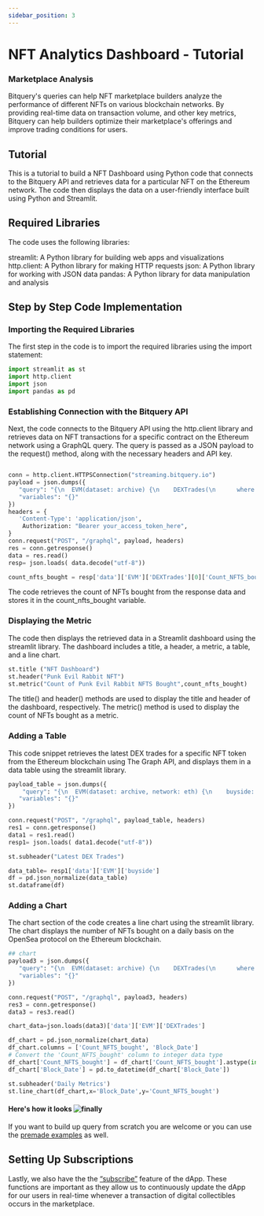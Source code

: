 ```yaml
---
sidebar_position: 3
---
```


# NFT Analytics Dashboard - Tutorial

 ### Marketplace Analysis
 Bitquery's queries can help NFT marketplace builders analyze the performance of different NFTs on various blockchain networks. By providing real-time data on  transaction volume, and other key metrics, Bitquery can help builders optimize their marketplace's offerings and improve trading conditions for users.


## Tutorial 
This is a tutorial to build a NFT Dashboard using Python code that connects to the Bitquery API and retrieves data for a particular NFT on the Ethereum network. The code then displays the data on a user-friendly interface built using Python and Streamlit.

## Required Libraries
The code uses the following libraries:

streamlit: A Python library for building web apps and visualizations
http.client: A Python library for making HTTP requests
json: A Python library for working with JSON data
pandas: A Python library for data manipulation and analysis

## Step by Step Code Implementation
### Importing the Required Libraries
The first step in the code is to import the required libraries using the import statement:

```python
import streamlit as st
import http.client
import json
import pandas as pd
```

### Establishing Connection with the Bitquery API
Next, the code connects to the Bitquery API using the http.client library and retrieves data on NFT transactions for a specific contract on the Ethereum network using a GraphQL query. The query is passed as a JSON payload to the request() method, along with the necessary headers and API key.

```python

conn = http.client.HTTPSConnection("streaming.bitquery.io")
payload = json.dumps({
   "query": "{\n  EVM(dataset: archive) {\n    DEXTrades(\n      where: {Trade: {Dex: {ProtocolFamily: {is: \"OpenSea\"}}, Buy: {Currency: {SmartContract: {is: \"0x322e2741c792c1f2666d159bcc6d3a816f98d954\"}}}}}\n    ) {\n      Count_NFTS_bought: sum(of: Trade_Buy_Amount)\n    }\n  }\n}\n",
   "variables": "{}"
})
headers = {
   'Content-Type': 'application/json',
    Authorization: "Bearer your_access_token_here",
}
conn.request("POST", "/graphql", payload, headers)
res = conn.getresponse()
data = res.read()
resp= json.loads( data.decode("utf-8"))

count_nfts_bought = resp['data']['EVM']['DEXTrades'][0]['Count_NFTS_bought']
```

The code retrieves the count of NFTs bought from the response data and stores it in the count_nfts_bought variable.

###  Displaying the Metric
The code then displays the retrieved data in a Streamlit dashboard using the streamlit library. The dashboard includes a title, a header, a metric, a table, and a line chart.

```python
st.title ("NFT Dashboard")
st.header("Punk Evil Rabbit NFT")
st.metric("Count of Punk Evil Rabbit NFTS Bought",count_nfts_bought)
```
The title() and header() methods are used to display the title and header of the dashboard, respectively. The metric() method is used to display the count of NFTs bought as a metric.


### Adding a Table

This code snippet retrieves the latest DEX trades for a specific NFT token from the Ethereum blockchain using The Graph API, and displays them in a data table using the streamlit library.

```python
payload_table = json.dumps({
    "query": "{\n  EVM(dataset: archive, network: eth) {\n    buyside: DEXTrades(\n      limit: {count: 10}\n      orderBy: {descending: Block_Time}\n      where: {Trade: {Buy: {Currency: {SmartContract: {is: \"0x322e2741c792c1f2666d159bcc6d3a816f98d954\"}}}}}\n    ) {\n      Block {\n        Number\n        Time\n      }\n      Transaction {\n        From\n        To\n        Hash\n      }\n      Trade {\n        Buy {\n          Amount\n          Buyer\n          Currency {\n            Name\n            Symbol\n            SmartContract\n          }\n          Seller\n          Price\n        }\n        Sell {\n          Amount\n          Buyer\n          Currency {\n            Name\n            SmartContract\n            Symbol\n          }\n          Seller\n          Price\n        }\n      }\n    }\n    sellside: DEXTrades(\n      limit: {count: 10}\n      orderBy: {descending: Block_Time}\n      where: {Trade: {Buy: {Currency: {SmartContract: {is: \"0x322e2741c792c1f2666d159bcc6d3a816f98d954\"}}}}}\n    ) {\n      Block {\n        Number\n        Time\n      }\n      Transaction {\n        From\n        To\n        Hash\n      }\n      Trade {\n        Buy {\n          Amount\n          Buyer\n          Currency {\n            Name\n            Symbol\n            SmartContract\n          }\n          Seller\n          Price\n        }\n        Sell {\n          Amount\n          Buyer\n          Currency {\n            Name\n            SmartContract\n            Symbol\n          }\n          Seller\n          Price\n        }\n      }\n    }\n  }\n}\n",
   "variables": "{}"
})

conn.request("POST", "/graphql", payload_table, headers)
res1 = conn.getresponse()
data1 = res1.read()
resp1= json.loads( data1.decode("utf-8"))

st.subheader("Latest DEX Trades")

data_table= resp1['data']['EVM']['buyside']
df = pd.json_normalize(data_table)
st.dataframe(df)
```

### Adding a Chart

The chart section of the code creates a line chart using the streamlit library. The chart displays the number of NFTs bought on a daily basis on the OpenSea protocol on the Ethereum blockchain.


```python
## chart
payload3 = json.dumps({
   "query": "{\n  EVM(dataset: archive) {\n    DEXTrades(\n      where: {Trade: {Dex: {ProtocolFamily: {is: \"OpenSea\"}}, Buy: {Currency: {SmartContract: {is: \"0x322e2741c792c1f2666d159bcc6d3a816f98d954\"}}}}}\n    ) {\n      Count_NFTS_bought: sum(of: Trade_Buy_Amount)\n      Block {\n        Date\n      }\n    }\n  }\n}\n",
   "variables": "{}"
})

conn.request("POST", "/graphql", payload3, headers)
res3 = conn.getresponse()
data3 = res3.read()

chart_data=json.loads(data3)['data']['EVM']['DEXTrades']

df_chart = pd.json_normalize(chart_data)
df_chart.columns = ['Count_NFTS_bought', 'Block_Date']
# Convert the 'Count_NFTS_bought' column to integer data type
df_chart['Count_NFTS_bought'] = df_chart['Count_NFTS_bought'].astype(int)
df_chart['Block_Date'] = pd.to_datetime(df_chart['Block_Date'])

st.subheader('Daily Metrics')
st.line_chart(df_chart,x='Block_Date',y='Count_NFTS_bought')
```

#### Here's how it looks ![finally](/img/nft_dashboard.gif)


If you want to build up query from scratch you are welcome or you can use the [premade examples](https://ide.bitquery.io/explore/All%20queries) as well.

 ## Setting Up Subscriptions
Lastly, we also have the the [“subscribe”](https://community.bitquery.io/t/how-to-subscribe-to-real-time-data-stream-using-bitquery-api-and-python-graphql-client/1431?u=divya) feature of the dApp. These functions are important as they allow us to continuously update the dApp for our users in real-time whenever a transaction of digital collectibles occurs in the marketplace.
